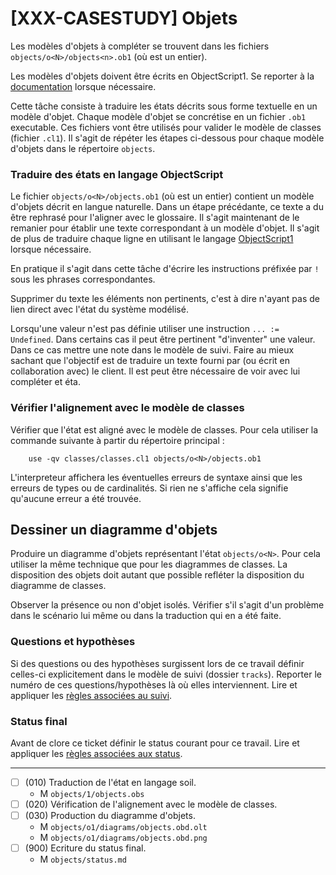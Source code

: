 # [XXX-CASESTUDY] Objets

Les modèles d'objets à compléter se trouvent dans les fichiers
``objects/o<N>/objects<n>.ob1`` (où <N> est un entier).

Les modèles d'objets doivent être écrits en ObjectScript1.
Se reporter à la [documentation](https://modelscript.readthedocs.io/en/latest/scripts/objects1/index.html) lorsque nécessaire.

Cette tâche consiste à traduire les états décrits sous forme 
textuelle en un modèle d'objet. Chaque modèle d'objet se concrétise
en un fichier ``.ob1`` executable. Ces fichiers vont être 
utilisés pour valider le modèle de classes (fichier ``.cl1``).
Il s'agit de répéter les étapes ci-dessous pour chaque modèle d'objets
dans le répertoire ``objects``.

### Traduire des états en langage ObjectScript

Le fichier ``objects/o<N>/objects.ob1`` (où <N> est un entier) 
contient un  modèle d'objets décrit en langue naturelle.
Dans un étape précédante, ce texte a du être rephrasé pour l'aligner avec
le glossaire. Il s'agit maintenant de le remanier pour établir
une texte correspondant à un modèle d'objet. Il s'agit de plus de traduire
chaque ligne en utilisant le langage 
[ObjectScript1](https://modelscript.readthedocs.io/en/latest/scripts/objects1/index.html) lorsque nécessaire.

En pratique il s'agit dans cette tâche d'écrire les instructions 
préfixée par ``!`` sous les phrases correspondantes.

Supprimer du texte les éléments non pertinents, c'est à dire n'ayant
pas de lien direct avec l'état du système modélisé.

Lorsqu'une valeur n'est pas définie utiliser une instruction
``... := Undefined``. Dans certains cas il peut être pertinent "d'inventer"
une valeur. Dans ce cas mettre une note dans le modèle de suivi.
Faire au mieux sachant que l'objectif est de traduire un texte fourni
par (ou écrit en collaboration avec) le client. Il est peut être nécessaire
de voir avec lui compléter et éta.

### Vérifier l'alignement avec le modèle de classes 

Vérifier que l'état est aligné avec le modèle de classes.
Pour cela utiliser la commande suivante à partir du répertoire principal :
```
    use -qv classes/classes.cl1 objects/o<N>/objects.ob1
```
L'interpreteur affichera les éventuelles erreurs de syntaxe
ainsi que les erreurs de types ou de cardinalités. Si rien ne s'affiche
cela signifie qu'aucune erreur a été trouvée.

## Dessiner un diagramme d'objets

Produire un diagramme d'objets représentant l'état ``objects/o<N>``.
Pour cela utiliser la même technique que pour les diagrammes de classes.
La disposition des objets doit autant que possible refléter
la disposition du diagramme de classes. 

Observer la présence ou non d'objet isolés. Vérifier s'il s'agit d'un
problème dans le scénario lui même ou dans la traduction qui en a été
faite.

### Questions et hypothèses

Si des questions ou des hypothèses surgissent lors de ce travail
définir celles-ci explicitement dans le modèle de suivi
(dossier ``tracks``). Reporter le numéro de ces questions/hypothèses
là où elles interviennent. Lire et appliquer les [règles associées au suivi](https://modelscript.readthedocs.io/en/latest/scripts/tracks/index.html#rules). 
 
### Status final

Avant de clore ce ticket définir le status courant pour ce travail. Lire et appliquer les [règles associées aux status](https://modelscript.readthedocs.io/en/latest/methods/status/index.html#rules).
________

- [ ] (010) Traduction de l'état en langage soil.
    - M ``objects/1/objects.obs``
- [ ] (020) Vérification de l'alignement avec le modèle de classes.
- [ ] (030) Production du diagramme d'objets.
    - M ``objects/o1/diagrams/objects.obd.olt``
    - M ``objects/o1/diagrams/objects.obd.png``
- [ ] (900) Ecriture du status final.
    - M ``objects/status.md``

    

    
